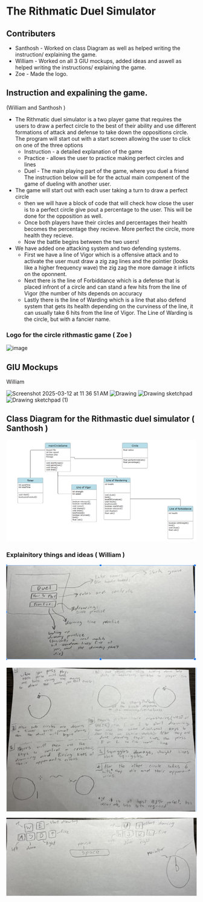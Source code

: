# The Rithmatic Duel Simulator

## Contributers 
* Santhosh - Worked on class Diagram as well as helped writing the instruction/ explaining the game.
* William - Worked on all 3 GIU mockups, added ideas and aswell as helped writing the instructions/ explaining the game.
* Zoe - Made the logo.

## Instruction and expalining the game.
(William and Santhosh )
* The Rithmatic duel simulator is a two player game that requires the users to draw a perfect circle to the best of their ability and use different formations of attack and defense to take down the oppositions circle.
  The program will start out with a start screen allowing the user to click on one of the three options
  * Instruction - a detailed explanation of the game
  * Practice - allows the user to practice making perfect circles and lines
  * Duel - The main playing part of the game, where you duel a friend
 The instruction below will be for the actual main compenent of the game of dueling with another user.
* The game will start out with each user taking a turn to draw a perfect circle
  - then we will have a block of code that will check how close the user is to a perfect circle give pout a percentage to the user. This will be done for the opposition as well.
  - Once both players have their circles and percentages their health becomes the percentage they recieve. More perfect the circle, more health they recieve.
  - Now the battle begins between the two users!
* We have added one attacking system and two defending systems.
  - First we have a line of Vigor which is a offensive attack and to activate the user must draw a zig zag lines and the pointier (looks like a higher frequency wave) the zig zag the more damage it inflicts on the oponnent.
  - Next there is the line of Forbiddance which is a defense that is placed infront of a circle and can stand a few hits from the line of Vigor (the number of hits depends on accuracy
  - Lastly there is the line of Warding which is a line that also defend system that gets its health depending on the curviness of the line, it can usually take 6 hits from the line of Vigor. The Line of Warding is the circle,  but with a fancier name.
    
  
### Logo for the circle rithmastic game ( Zoe )

![image](https://github.com/user-attachments/assets/fd4363d8-40c6-4ab1-b8b1-9c425116b651)

## GIU Mockups
William

![Screenshot 2025-03-12 at 11 36 51 AM](https://github.com/user-attachments/assets/5b4ce382-c68a-445d-a232-bfbe177b96be)
![Drawing](https://github.com/user-attachments/assets/40b6471e-d076-4f8f-b812-98131846af52)
![Drawing sketchpad](https://github.com/user-attachments/assets/45257920-c93b-477b-9023-4197f0a0a52c)
![Drawing sketchpad (1)](https://github.com/user-attachments/assets/52de7376-ca57-42d9-8047-cae66ba5d22e)



## Class Diagram for the Rithmastic duel simulator ( Santhosh )

![](https://github.com/HenryBald/SyntaxSorcerors/blob/main/circlegame/assets/circleClassDiagram.png)




### Explainitory things and ideas ( William )
![](https://github.com/HenryBald/SyntaxSorcerors/blob/main/musicprogram/assets/circleGame1.png)

![](https://github.com/HenryBald/SyntaxSorcerors/blob/main/musicprogram/assets/circleGame2.png)

![](https://github.com/HenryBald/SyntaxSorcerors/blob/main/musicprogram/assets/circleGame3.png)



